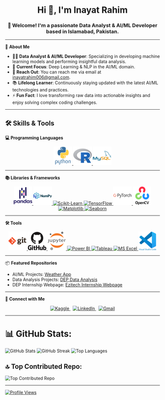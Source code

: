 <h1 align="center">Hi 👋, I'm Inayat Rahim</h1>
<h3 align="center">👋 Welcome! I'm a passionate Data Analyst & AI/ML Developer based in Islamabad, Pakistan.</h3>

---

🚀 **About Me**
- 👩‍💻 **Data Analyst & AI/ML Developer**: Specializing in developing machine learning models and performing insightful data analysis.
- 🌱 **Current Focus**: Deep Learning & NLP in the AI/ML domain.
- 💬 **Reach Out**: You can reach me via email at <a href="mailto:inayatrahim006@gmail.com">inayatrahim006@gmail.com</a>.
- 📚 **Lifelong Learner**: Continuously staying updated with the latest AI/ML technologies and practices.
- ⚡ **Fun Fact**: I love transforming raw data into actionable insights and enjoy solving complex coding challenges.

---

## 🛠️ Skills & Tools

**💻 Programming Languages**
<div align="center">
  <a href="https://www.python.org/" target="_blank" rel="noreferrer">
    <img src="https://github.com/devicons/devicon/blob/master/icons/python/python-original-wordmark.svg" title="Python" alt="Python" width="60" height="60"/>
  </a>
  <a href="https://www.r-project.org/" target="_blank" rel="noreferrer">
    <img src="https://github.com/devicons/devicon/blob/master/icons/r/r-original.svg" title="R" alt="R" width="60" height="60"/>
  </a>
  <a href="https://www.mysql.com/" target="_blank" rel="noreferrer">
    <img src="https://github.com/devicons/devicon/blob/master/icons/mysql/mysql-original-wordmark.svg" title="MySQL" alt="MySQL" width="60" height="60"/>
  </a>
</div>

---

**📚 Libraries & Frameworks**
<div align="center">
  <a href="https://pandas.pydata.org/" target="_blank" rel="noreferrer">
    <img src="https://github.com/devicons/devicon/blob/master/icons/pandas/pandas-original-wordmark.svg" title="Pandas" alt="Pandas" width="60" height="60"/>
  </a>
  <a href="https://numpy.org/" target="_blank" rel="noreferrer">
    <img src="https://github.com/devicons/devicon/blob/master/icons/numpy/numpy-original-wordmark.svg" title="Numpy" alt="Numpy" width="60" height="60"/>
  </a>
  <a href="https://scikit-learn.org/" target="_blank" rel="noreferrer">
    <img src="https://upload.wikimedia.org/wikipedia/commons/0/05/Scikit_learn_logo_small.svg" title="Scikit-Learn" alt="Scikit-Learn" width="60" height="60"/>
  </a>
  <a href="https://www.tensorflow.org/" target="_blank" rel="noreferrer">
    <img src="https://upload.wikimedia.org/wikipedia/commons/2/2d/Tensorflow_logo.svg" title="TensorFlow" alt="TensorFlow" width="60" height="60"/>
  </a>
  <a href="https://pytorch.org/" target="_blank" rel="noreferrer">
    <img src="https://github.com/devicons/devicon/blob/master/icons/pytorch/pytorch-original-wordmark.svg" title="PyTorch" alt="PyTorch" width="60" height="60"/>
  </a>
  <a href="https://opencv.org/" target="_blank" rel="noreferrer">
    <img src="https://github.com/devicons/devicon/blob/master/icons/opencv/opencv-original-wordmark.svg" title="OpenCV" alt="OpenCV" width="60" height="60"/>
  </a>
  <a href="https://matplotlib.org/" target="_blank" rel="noreferrer">
    <img src="https://upload.wikimedia.org/wikipedia/commons/8/84/Matplotlib_icon.svg" title="Matplotlib" alt="Matplotlib" width="60" height="60"/>
  </a>
  <a href="https://seaborn.pydata.org/" target="_blank" rel="noreferrer">
    <img src="https://seeklogo.com/images/S/seaborn-logo-244EB2DEC5-seeklogo.com.png" title="Seaborn" alt="Seaborn" width="60" height="60"/>
  </a>
</div>

---

**🛠️ Tools**
<div align="center">
  <a href="https://git-scm.com/" target="_blank" rel="noreferrer">
    <img src="https://github.com/devicons/devicon/blob/master/icons/git/git-original-wordmark.svg" title="Git" alt="Git" width="60" height="60"/>
  </a>
  <a href="https://github.com/" target="_blank" rel="noreferrer">
    <img src="https://github.com/devicons/devicon/blob/master/icons/github/github-original-wordmark.svg" title="GitHub" alt="GitHub" width="60" height="60"/>
  </a>
   <a href="https://jupyter.org/" target="_blank" rel="noreferrer"> <img src="https://github.com/devicons/devicon/blob/master/icons/jupyter/jupyter-original-wordmark.svg" title="Jupyter" alt="Jupyter" width="60" height="60"/> </a>
  <a href="https://www.microsoft.com/en-us/download/details.aspx?id=58494" target="_blank" rel="noreferrer">
    <img src="https://github.com/microsoft/PowerBI-Icons/blob/main/PNG/Desktop.png" title="Power BI" alt="Power BI" width="60" height="60"/>
  </a>
  <a href="https://www.tableau.com/" target="_blank" rel="noreferrer">
    <img src="https://img.icons8.com/?size=100&id=9Kvi1p1F0tUo&format=png&color=000000" title="Tableau" alt="Tableau" width="60" height="60"/>
  </a>
  <a href="https://www.microsoft.com/en-us/microsoft-365/excel" target="_blank" rel="noreferrer">
    <img src="https://img.icons8.com/?size=100&id=UECmBSgBOvPT&format=png&color=000000" title="MS Excel" alt="MS Excel" width="60" height="60"/>
  </a>
  <a href="https://code.visualstudio.com/" target="_blank" rel="noreferrer">
    <img src="https://github.com/devicons/devicon/blob/master/icons/vscode/vscode-original-wordmark.svg" title="VS Code" alt="VS Code" width="60" height="60"/>
  </a>
</div>

---

📦 **Featured Repositories**
- AI/ML Projects: [Weather App](https://github.com/inayatrahimdev/Weather-App)
- Data Analysis Projects: [DEP Data Analysis](https://github.com/inayatrahimdev/DEP-Data-Analysis)
- DEP Internship Webpage: [Ezitech Internship Webpage](https://github.com/inayatrahimdev/Ezitech-Internship-Webpage)

---

🤝 **Connect with Me**
<p align="center">
  <a href="https://www.kaggle.com/inayatrahim" target="_blank">
    <img src="https://upload.wikimedia.org/wikipedia/commons/7/7c/Kaggle_logo.png" alt="Kaggle" style="height: 3rem; width: 3rem;">
  </a> &nbsp;
  <a href="https://www.linkedin.com/in/inayat-rahim-b0655b29b/" target="_blank">
    <img src="https://upload.wikimedia.org/wikipedia/commons/thumb/8/81/LinkedIn_icon.svg/1024px-LinkedIn_icon.svg.png" alt="LinkedIn" style="height: 3rem; width: 3rem;">
  </a> &nbsp;
  <a href="mailto:inayatrahim006@gmail.com">
    <img src="https://img.icons8.com/?size=100&id=37246&format=png&color=000000" alt="Gmail" style="height: 3rem; width: 3rem;">
  </a>
</p>

---
# 📊 GitHub Stats:

![GitHub Stats](https://github-readme-stats.vercel.app/api?username=inayatrahimdev&theme=dracula&hide_border=false&include_all_commits=false&count_private=false)
![GitHub Streak](https://github-readme-streak-stats.herokuapp.com/?user=inayatrahimdev&theme=dracula&hide_border=false)
![Top Languages](https://github-readme-stats.vercel.app/api/top-langs/?username=inayatrahimdev&theme=dracula&hide_border=false&include_all_commits=false&count_private=false&layout=compact)

## 🔝 Top Contributed Repo:

![Top Contributed Repo](https://github-contributor-stats.vercel.app/api?username=inayatrahimdev&limit=5&theme=dracula&combine_all_yearly_contributions=true)

---

[![Profile Views](https://visitcount.itsvg.in/api?id=inayatrahimdev&icon=0&color=2)](https://visitcount.itsvg.in)

<!-- Proudly created with GPRM ( https://gprm.itsvg.in ) -->


